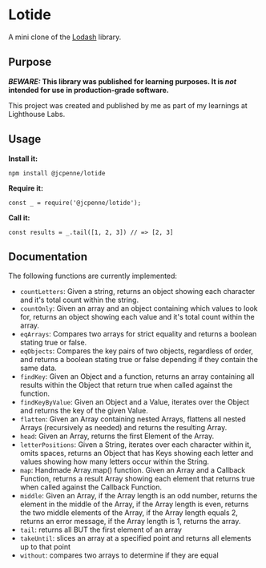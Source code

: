 # Lotide

A mini clone of the [Lodash](https://lodash.com) library.

## Purpose

**_BEWARE:_ This library was published for learning purposes. It is _not_ intended for use in production-grade software.**

This project was created and published by me as part of my learnings at Lighthouse Labs.

## Usage

**Install it:**

`npm install @jcpenne/lotide`

**Require it:**

`const _ = require('@jcpenne/lotide');`

**Call it:**

`const results = _.tail([1, 2, 3]) // => [2, 3]`

## Documentation

The following functions are currently implemented:

- `countLetters`: Given a string, returns an object showing each character and it's total count within the string.
- `countOnly`: Given an array and an object containing which values to look for, returns an object showing each value and it's total count within the array.
- `eqArrays`: Compares two arrays for strict equality and returns a boolean stating true or false.
- `eqObjects`: Compares the key pairs of two objects, regardless of order, and returns a boolean stating true or false depending if they contain the same data.
- `findKey`: Given an Object and a function, returns an array containing all results within the Object that return true when called against the function.
- `findKeyByValue`: Given an Object and a Value, iterates over the Object and returns the key of the given Value.
- `flatten`: Given an Array containing nested Arrays, flattens all nested Arrays (recursively as needed) and returns the resulting Array.
- `head`: Given an Array, returns the first Element of the Array.
- `letterPositions`:  Given a String, iterates over each character within it, omits spaces, returns an Object that has Keys showing each letter and values showing how many letters occur within the String.
- `map`: Handmade Array.map() function. Given an Array and a Callback Function, returns a result Array showing each element that returns true when called against the Callback Function.
- `middle`: Given an Array, if the Array length is an odd number, returns the element in the middle of the Array, if the Array length is even, returns the two middle elements of the Array, if the Array length equals 2, returns an error message, if the Array length is 1, returns the array. 
- `tail`: returns all BUT the first element of an array
- `takeUntil`: slices an array at a specified point and returns all elements up to that point
- `without`: compares two arrays to determine if they are equal
